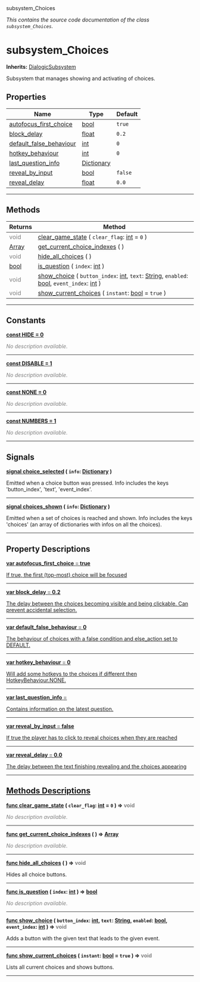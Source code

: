 
<div class="header-banner purple">
<div class="header-label purple">subsystem_Choices</div>
</div>

*This contains the source code documentation of the class `subsystem_Choices`.*
        
# subsystem_Choices
**Inherits:** [DialogicSubsystem](class_dialogicsubsystem.md)

Subsystem that manages showing and activating of choices.
## Properties
Name | Type | Default 
--- | --- | --- 
[<span class="hljs-title">autofocus_first_choice</span>](#property-autofocus_first_choice) | [bool](https://docs.godotengine.org/en/latest/classes/class_bool.html#class-bool) |  `true` 
[<span class="hljs-title">block_delay</span>](#property-block_delay) | [float](https://docs.godotengine.org/en/latest/classes/class_float.html#class-float) |  `0.2` 
[<span class="hljs-title">default_false_behaviour</span>](#property-default_false_behaviour) | [int](https://docs.godotengine.org/en/latest/classes/class_int.html#class-int) |  `0` 
[<span class="hljs-title">hotkey_behaviour</span>](#property-hotkey_behaviour) | [int](https://docs.godotengine.org/en/latest/classes/class_int.html#class-int) |  `0` 
[<span class="hljs-title">last_question_info</span>](#property-last_question_info) | [Dictionary](https://docs.godotengine.org/en/latest/classes/class_dictionary.html#class-dictionary) |   
[<span class="hljs-title">reveal_by_input</span>](#property-reveal_by_input) | [bool](https://docs.godotengine.org/en/latest/classes/class_bool.html#class-bool) |  `false` 
[<span class="hljs-title">reveal_delay</span>](#property-reveal_delay) | [float](https://docs.godotengine.org/en/latest/classes/class_float.html#class-float) |  `0.0` 
--- 

## Methods
Returns | Method 
--- | --- 
<span style = "color: gray">void</span> | [<span class="hljs-title">clear_game_state</span>](#property-clear_game_state) ( `clear_flag`: [int](https://docs.godotengine.org/en/latest/classes/class_int.html#class-int) = `0` ) 
<span class="hljs-attribute">[Array](https://docs.godotengine.org/en/latest/classes/class_array.html#class-array)</span> | [<span class="hljs-title">get_current_choice_indexes</span>](#property-get_current_choice_indexes) ( ) 
<span style = "color: gray">void</span> | [<span class="hljs-title">hide_all_choices</span>](#property-hide_all_choices) ( ) 
<span class="hljs-attribute">[bool](https://docs.godotengine.org/en/latest/classes/class_bool.html#class-bool)</span> | [<span class="hljs-title">is_question</span>](#property-is_question) ( `index`: [int](https://docs.godotengine.org/en/latest/classes/class_int.html#class-int) ) 
<span style = "color: gray">void</span> | [<span class="hljs-title">show_choice</span>](#property-show_choice) ( `button_index`: [int](https://docs.godotengine.org/en/latest/classes/class_int.html#class-int), `text`: [String](https://docs.godotengine.org/en/latest/classes/class_string.html#class-string), `enabled`: [bool](https://docs.godotengine.org/en/latest/classes/class_bool.html#class-bool), `event_index`: [int](https://docs.godotengine.org/en/latest/classes/class_int.html#class-int) ) 
<span style = "color: gray">void</span> | [<span class="hljs-title">show_current_choices</span>](#property-show_current_choices) ( `instant`: [bool](https://docs.godotengine.org/en/latest/classes/class_bool.html#class-bool) = `true` ) 
--- 
## Constants


<a class="header" id="constant-HIDE" href="#constant-HIDE">**<span class="hljs-attribute">const</span> <span class="hljs-title">HIDE</span><span class="hljs-comment"> = 0</span>**</a>



 <span style = "color: gray">*No description available.*</span> 

---


<a class="header" id="constant-DISABLE" href="#constant-DISABLE">**<span class="hljs-attribute">const</span> <span class="hljs-title">DISABLE</span><span class="hljs-comment"> = 1</span>**</a>



 <span style = "color: gray">*No description available.*</span> 

---


<a class="header" id="constant-NONE" href="#constant-NONE">**<span class="hljs-attribute">const</span> <span class="hljs-title">NONE</span><span class="hljs-comment"> = 0</span>**</a>



 <span style = "color: gray">*No description available.*</span> 

---


<a class="header" id="constant-NUMBERS" href="#constant-NUMBERS">**<span class="hljs-attribute">const</span> <span class="hljs-title">NUMBERS</span><span class="hljs-comment"> = 1</span>**</a>



 <span style = "color: gray">*No description available.*</span> 

---

## Signals


<a class="header" id="signal-choice_selected" href="#signal-choice_selected">**<span class="hljs-attribute">signal</span> [<span class="hljs-title">choice_selected</span>](#signal-choice_selected) ( `info`: [Dictionary](https://docs.godotengine.org/en/latest/classes/class_dictionary.html#class-dictionary) )** </a>



Emitted when a choice button was pressed. Info includes the keys 'button_index', 'text', 'event_index'.

---



<a class="header" id="signal-choices_shown" href="#signal-choices_shown">**<span class="hljs-attribute">signal</span> [<span class="hljs-title">choices_shown</span>](#signal-choices_shown) ( `info`: [Dictionary](https://docs.godotengine.org/en/latest/classes/class_dictionary.html#class-dictionary) )** </a>



Emitted when a set of choices is reached and shown. Info includes the keys 'choices' (an array of dictionaries with infos on all the choices).

---

## Property Descriptions



<a class="header" id="property-autofocus_first_choice" href="#property-autofocus_first_choice">**<span class="hljs-attribute">var</span> <span class="hljs-title">autofocus_first_choice</span> <span style = "color: gray"> = </span> true** 



If true, the first (top-most) choice will be focused

---



<a class="header" id="property-block_delay" href="#property-block_delay">**<span class="hljs-attribute">var</span> <span class="hljs-title">block_delay</span> <span style = "color: gray"> = </span> 0.2** 



The delay between the choices becoming visible and being clickable. Can prevent accidental selection.

---



<a class="header" id="property-default_false_behaviour" href="#property-default_false_behaviour">**<span class="hljs-attribute">var</span> <span class="hljs-title">default_false_behaviour</span> <span style = "color: gray"> = </span> 0** 



The behaviour of choices with a false condition and else_action set to DEFAULT.

---



<a class="header" id="property-hotkey_behaviour" href="#property-hotkey_behaviour">**<span class="hljs-attribute">var</span> <span class="hljs-title">hotkey_behaviour</span> <span style = "color: gray"> = </span> 0** 



Will add some hotkeys to the choices if different then HotkeyBehaviour.NONE.

---



<a class="header" id="property-last_question_info" href="#property-last_question_info">**<span class="hljs-attribute">var</span> <span class="hljs-title">last_question_info</span> <span style = "color: gray"> = </span> <unknown>** 



Contains information on the latest question.

---



<a class="header" id="property-reveal_by_input" href="#property-reveal_by_input">**<span class="hljs-attribute">var</span> <span class="hljs-title">reveal_by_input</span> <span style = "color: gray"> = </span> false** 



If true the player has to click to reveal choices when they are reached

---



<a class="header" id="property-reveal_delay" href="#property-reveal_delay">**<span class="hljs-attribute">var</span> <span class="hljs-title">reveal_delay</span> <span style = "color: gray"> = </span> 0.0** 



The delay between the text finishing revealing and the choices appearing

---

## Methods Descriptions



<a class="header" id="method-clear_game_state" href="#method-clear_game_state">**<span class="hljs-attribute">func</span> [<span class="hljs-title">clear_game_state</span>](#property-clear_game_state) ( `clear_flag`: [int](https://docs.godotengine.org/en/latest/classes/class_int.html#class-int) = `0` )</a>  ⇒ <span style = "color: gray">void</span>** 



 <span style = "color: gray">*No description available.*</span> 

---



<a class="header" id="method-get_current_choice_indexes" href="#method-get_current_choice_indexes">**<span class="hljs-attribute">func</span> [<span class="hljs-title">get_current_choice_indexes</span>](#property-get_current_choice_indexes) ( )</a>  ⇒ <span class="hljs-attribute">[Array](https://docs.godotengine.org/en/latest/classes/class_array.html#class-array)</span>** 



 <span style = "color: gray">*No description available.*</span> 

---



<a class="header" id="method-hide_all_choices" href="#method-hide_all_choices">**<span class="hljs-attribute">func</span> [<span class="hljs-title">hide_all_choices</span>](#property-hide_all_choices) ( )</a>  ⇒ <span style = "color: gray">void</span>** 



Hides all choice buttons.

---



<a class="header" id="method-is_question" href="#method-is_question">**<span class="hljs-attribute">func</span> [<span class="hljs-title">is_question</span>](#property-is_question) ( `index`: [int](https://docs.godotengine.org/en/latest/classes/class_int.html#class-int) )</a>  ⇒ <span class="hljs-attribute">[bool](https://docs.godotengine.org/en/latest/classes/class_bool.html#class-bool)</span>** 



 <span style = "color: gray">*No description available.*</span> 

---



<a class="header" id="method-show_choice" href="#method-show_choice">**<span class="hljs-attribute">func</span> [<span class="hljs-title">show_choice</span>](#property-show_choice) ( `button_index`: [int](https://docs.godotengine.org/en/latest/classes/class_int.html#class-int), `text`: [String](https://docs.godotengine.org/en/latest/classes/class_string.html#class-string), `enabled`: [bool](https://docs.godotengine.org/en/latest/classes/class_bool.html#class-bool), `event_index`: [int](https://docs.godotengine.org/en/latest/classes/class_int.html#class-int) )</a>  ⇒ <span style = "color: gray">void</span>** 



Adds a button with the given text that leads to the given event.

---



<a class="header" id="method-show_current_choices" href="#method-show_current_choices">**<span class="hljs-attribute">func</span> [<span class="hljs-title">show_current_choices</span>](#property-show_current_choices) ( `instant`: [bool](https://docs.godotengine.org/en/latest/classes/class_bool.html#class-bool) = `true` )</a>  ⇒ <span style = "color: gray">void</span>** 



Lists all current choices and shows buttons.

---

